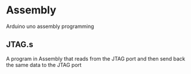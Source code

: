 # Assembly
Arduino uno assembly programming

## JTAG.s
A program in Assembly that reads from the JTAG port
and then send back the same data to the JTAG port 
